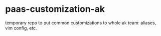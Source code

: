 paas-customization-ak
=====================

temporary repo to put common customizations to whole ak team: aliases, vim config, etc.
